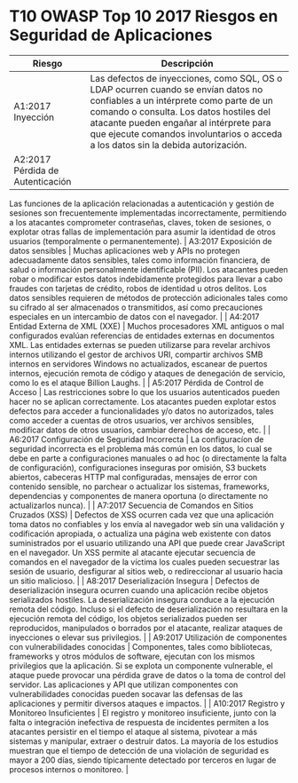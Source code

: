 # T10 OWASP Top 10 2017 Riesgos en Seguridad de Aplicaciones
| Riesgo | Descripción |
| -- | -- |
| A1:2017 Inyección | Las defectos de inyecciones, como SQL, OS o LDAP ocurren cuando se envían datos no confiables a un intérprete como parte de un comando o consulta. Los datos hostiles del atacante pueden engañar al intérprete para que ejecute comandos involuntarios o acceda a los datos sin la debida autorización. |
| A2:2017 Pérdida de Autenticación | 
Las funciones de la aplicación relacionadas a autenticación y gestión de sesiones son frecuentemente implementadas incorrectamente, permitiendo a los atacantes comprometer contraseñas, claves, token de sesiones, o explotar otras fallas de implementación para asumir la identidad de otros usuarios (temporalmente o permanentemente).
| A3:2017 Exposición de datos sensibles | 
Muchas aplicaciones web y APIs no protegen adecuadamente datos sensibles, tales como información financiera, de salud o información personalmente identificable (PII). Los atacantes pueden robar o modificar estos datos indebidamente protegidos para llevar a cabo fraudes con tarjetas de crédito, robos de identidad u otros delitos. Los datos sensibles requieren de métodos de protección adicionales tales como su cifrado al ser almacenados o transmitidos, así como precauciones especiales en un intercambio de datos con el navegador. |
| A4:2017 Entidad Externa de XML (XXE) | Muchos procesadores XML antiguos o mal configurados evalúan referencias de entidades externas en documentos XML. Las entidades externas se pueden utilizarse para revelar archivos internos utilizando el gestor de archivos URI, compartir archivos SMB internos en servidores Windows no actualizados, escanear de puertos internos, ejecución remota de código y ataques de denegación de servicio, como lo es el ataque Billion Laughs. |
| A5:2017 Pérdida de Control de Acceso | Las restricciones sobre lo que los usuarios autenticados pueden hacer no se aplican correctamente. Los atacantes pueden explotar estos defectos para acceder a funcionalidades y/o datos no autorizados, tales como acceder a cuentas de otros usuarios, ver archivos sensibles, modificar datos de otros usuarios, cambiar derechos de acceso, etc. |
| A6:2017 Configuración de Seguridad Incorrecta | La configuracíon de seguridad incorrecta es el problema más común en los datos, lo cual se debe en parte a configuraciones manuales o ad hoc (o directamente la falta de configuración), configuraciones inseguras por omisión,  S3 buckets abiertos, cabeceras HTTP mal configuradas, mensajes de error con contenido sensible, no parchear o actualizar los sistemas, frameworks, dependencias y componentes de manera oportuna (o directamente no actualizarlos nunca). |
| A7:2017 Secuencia de Comandos en Sitios Cruzados (XSS) | Defectos de XSS ocurren cada vez que una aplicación toma datos no confiables y los envía al navegador web sin una validación y codificación apropiada, o actualiza una página web existente con datos suministrados por el usuario utilizando una API que puede crear JavaScript en el navegador. Un XSS permite al atacante ejecutar secuencia de comandos en el navegador de la víctima los cuales pueden secuestrar las sesión de usuario, desfigurar al sitios web, o redireccionar al usuario hacia un sitio malicioso. |
| A8:2017 Deserialización Insegura | Defectos de deserialización insegura ocurren cuando una aplicación recibe objetos serializados hostiles. La deserialización insegura conduce a la ejecución remota del código. Incluso si el defecto de deserialización no resultara en la ejecución remota del código, los objetos serializados pueden ser reproducidos, manipulados o borrados por el atacante, realizar ataques de inyecciones o elevar sus privilegios. |
| A9:2017 Utilización de componentes con vulnerabilidades conocidas | Componentes, tales como bibliotecas, frameworks y otros módulos de software,  ejecutan con los mismos privilegios que la aplicación. Si se explota un componente vulnerable, el ataque puede provocar una pérdida grave de datos o la toma de control del servidor. Las aplicaciones y API que utilizan componentes con vulnerabilidades conocidas pueden socavar las defensas de las aplicaciones y permitir diversos ataques e impactos. |
| A10:2017 Registro y Monitoreo Insuficientes | El registro y monitoreo insuficiente, junto con la falta o integración inefectiva de respuesta de incidentes permiten a los atacantes persistir en el tiempo el ataque al sistema, pivotear a más sistemas y manipular, extraer o destruir datos. La mayoría de los estudios muestran que el tiempo de detección de una violación de seguridad es mayor a 200 días, siendo típicamente detectado por terceros en lugar de procesos internos o monitoreo. |
